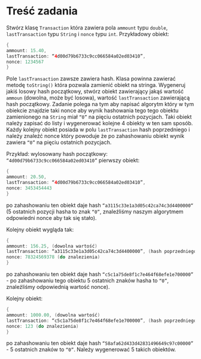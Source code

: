 # Treść zadania

Stwórz klasę `Transaction` która zawiera pola `ammount` typu `double`, `lastTransaction` typu `String` i `nonce` typu `int`. Przykładowy obiekt:
```java
{
ammount: 15.40,
lastTransaction: “4d00d79b6733c9cc066584a02ed03410”,
nonce: 1234567
}
```
Pole `lastTransaction` zawsze zawiera hash. Klasa powinna zawierać metodę `toString()` która pozwala zamienić obiekt na stringa.
Wygeneruj jakiś losowy hash początkowy, stwórz obiekt zawierający jakąś wartość `ammoun` (dowolna, może być losowa), wartość `lastTransaction` zawierającą hash początkowy.
Zadanie polega na tym aby napisać algorytm który w tym obiekcie znajdzie taki nonce aby wynik hashowania tego tego obiektu zamienionego na `String` miał `“0”` na pięciu ostatnich pozycjach.
Taki obiekt należy zapisać do listy i wygenerować kolejne 4 obiekty w ten sam sposób.
Każdy kolejny obiekt posiada w polu `lastTransaction` hash poprzedniego i należy znaleźć nonce który powoduje że po zahashowaniu obiekt wynik zawiera `“0”` na pięciu ostatnich pozycjach.

Przykład:
wylosowany hash początkowy: `“4d00d79b6733c9cc066584a02ed03410”`
pierwszy obiekt:
```java
{
ammount: 20.50,
lastTransaction: “4d00d79b6733c9cc066584a02ed03410”,
nonce: 3453454443
}
```
po zahashowaniu ten obiekt daje hash `“a3115c33e1a3d05c42ca74c3d4400000“` (5 ostatnich pozycji hasha to znak `“0”`, znaleźliśmy naszym algorytmem odpowiedni nonce aby tak się stało).

Kolejny obiekt wygląda tak:
```java
{
ammount: 156.25, (dowolna wartość)
lastTransaction: “a3115c33e1a3d05c42ca74c3d4400000”, (hash poprzedniego obiektu Transaction)
nonce: 78324569378 (do znalezienia)
}
```
po zahashowaniu ten obiekt daje hash `“c5c1a75de8f1c7e464f68efe1e700000”` - po zahashowaniu tego obiektu 5 ostatnich znaków hasha to `“0”`, znaleźliśmy odpowiednią wartość nonce).

Kolejny obiekt:
```java
{
ammount: 1000.00, (dowolna wartość)
lastTransaction: “c5c1a75de8f1c7e464f68efe1e700000”, (hash poprzedniego obiektu Transaction)
nonce: 123 (do znalezienia)
}
```
po zahashowaniu ten obiekt daje hash `“58afa62d433d42831496649c97c00000”` - 5 ostatnich znaków to `“0”`.
Należy wygenerować 5 takich obiektów.